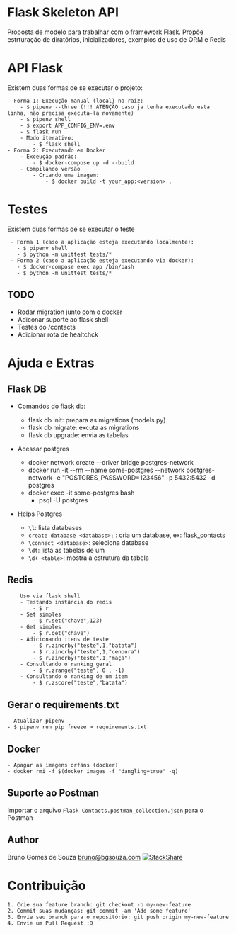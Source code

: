 # Flask Skeleton API
Proposta de modelo para trabalhar com o framework Flask.
Propõe estrturação de diratórios, inicializadores, exemplos de uso de ORM e Redis


# API Flask
Existem duas formas de se executar o projeto:

    - Forma 1: Execução manual (local) na raiz: 
        - $ pipenv --three (!!! ATENÇÃO caso ja tenha executado esta linha, não precisa executa-la novamente)
        - $ pipenv shell
        - $ export APP_CONFIG_ENV=.env
        - $ flask run
        - Modo iterativo:
            - $ flask shell    
    - Forma 2: Executando em Docker
        - Exceução padrão:
            - $ docker-compose up -d --build
        - Compilando versão
            - Criando uma imagem:
                - $ docker build -t your_app:<version> .

# Testes
Existem duas formas de se executar o teste

     - Forma 1 (caso a aplicação esteja executando localmente):
       - $ pipenv shell
       - $ python -m unittest tests/* 
     - Forma 2 (caso a aplicação esteja executando via docker):
       - $ docker-compose exec app /bin/bash
       - $ python -m unittest tests/* 

## TODO
- Rodar migration junto com o docker
- Adiconar suporte ao flask shell
- Testes do /contacts
- Adicionar rota de healtchck

# Ajuda e Extras

## Flask DB
- Comandos do flask db:
    - flask db init: prepara as migrations (models.py)
    - flask db migrate: excuta as migrations
    - flask db upgrade: envia as tabelas

- Acessar postgres  
  - docker network create --driver bridge postgres-network
  - docker run -it --rm --name some-postgres --network postgres-network -e "POSTGRES_PASSWORD=123456" -p 5432:5432 -d 
  postgres
  - docker exec -it some-postgres bash
    -  psql -U postgres
- Helps Postgres
    - `\l`: lista databases
    - `create database <database>;` : cria um database, ex: flask_contacts
    - `\connect <database>`: seleciona database
    - `\dt`: lista as tabelas de um <database>
    - `\d+ <table>`: mostra a estrutura da tabela

## Redis
        Uso via flask shell
        - Testando instância do redis
            - $ r
        - Set simples
            - $ r.set("chave",123)
        - Get simples
            - $ r.get("chave")
        - Adicionando itens de teste
            - $ r.zincrby("teste",1,"batata")
            - $ r.zincrby("teste",1,"cenoura")
            - $ r.zincrby("teste",1,"maça")
        - Consultando o ranking geral
            - $ r.zrange("teste", 0 , -1)
        - Consultando o ranking de um item
            - $ r.zscore("teste","batata")

## Gerar o requirements.txt
    - Atualizar pipenv
    - $ pipenv run pip freeze > requirements.txt

## Docker
    - Apagar as imagens orfãns (docker)
    - docker rmi -f $(docker images -f "dangling=true" -q) 

## Suporte ao Postman
Importar o arquivo `Flask-Contacts.postman_collection.json` para o Postman 

## Author
Bruno Gomes de Souza <bruno@bgsouza.com> [![StackShare](https://img.shields.io/badge/tech-stack-0690fa.svg?style=flat)](https://stackshare.io/bgsouza/profile)

# Contribuição
    1. Crie sua feature branch: git checkout -b my-new-feature
    2. Commit suas mudanças: git commit -am 'Add some feature'
    3. Envie seu branch para o repositório: git push origin my-new-feature
    4. Envie um Pull Request :D

